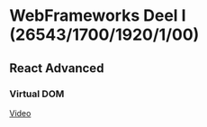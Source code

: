 # WebFrameworks Deel I (26543/1700/1920/1/00)

## React Advanced

### Virtual DOM

[Video](Media/Clock_In_Action.mp4)
